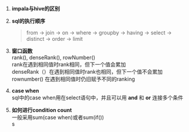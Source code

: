 1. **impala与hive的区别**


2. **sql的执行顺序**
    > from -> join -> on -> where -> groupby -> having -> select -> distinct -> order -> limit

3. **窗口函数**  
   rank(), denseRank(), rowNumber()  
   rank在遇到相同值时rank相同，但下一个值会累加  
   denseRank（）在遇到相同值时rank也相同，但下一个值不会累加  
   rownumber() 在遇到相同值时仍旧赋予不同的ranking  

4. **case when**  
   sql中的case when用在select语句中，并且可以用 __and__ 和 __or__ 连接多个条件 

5. **如何进行condition count**  
   一般采用sum(case when)或者sum(if())  
s